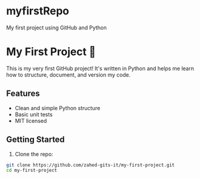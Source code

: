 # myfirstRepo
My first project using GitHub and Python 
# My First Project 🚀

This is my very first GitHub project! It's written in Python and helps me learn how to structure, document, and version my code.

## Features

- Clean and simple Python structure
- Basic unit tests
- MIT licensed

## Getting Started

1. Clone the repo:

```bash
git clone https://github.com/zahed-gits-it/my-first-project.git
cd my-first-project
